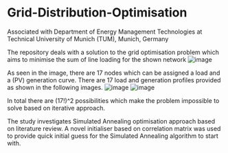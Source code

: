 # Grid-Distribution-Optimisation
Associated with Department of Energy Management Technologies at Technical University of Munich (TUM), Munich, Germany

The repository deals with a solution to the grid optimisation problem which aims to minimise the sum of line loading for the shown network
![image](https://github.com/user-attachments/assets/e60cafa8-e5d9-4fc1-82fd-ce499fa65ef6)

As seen in the image, there are 17 nodes which can be assigned a load and a (PV) generation curve. There are 17 load and generation profiles provided as shown in the following images.
![image](https://github.com/user-attachments/assets/16b276c0-0920-471e-9ffb-c043cead0104)
![image](https://github.com/user-attachments/assets/3e12be87-544d-4935-8b24-cacce62bd7a5)

In total there are (17!)^2 possibilities which make the problem impossible to solve based on iterative approach.

The study investigates Simulated Annealing optimisation approach based on literature review. A novel initialiser based on correlation matrix was used to provide quick initial guess for the Simulated Annealing algorithm to start with.
